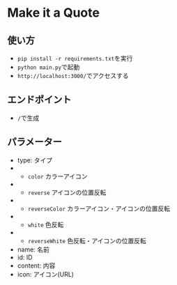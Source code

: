 # Make it a Quote
## 使い方
- `pip install -r requirements.txt`を実行
- `python main.py`で起動
- `http://localhost:3000/`でアクセスする
## エンドポイント
- `/`で生成
## パラメーター
- type: タイプ
- - `color` カラーアイコン
- - `reverse` アイコンの位置反転
- - `reverseColor` カラーアイコン・アイコンの位置反転
- - `white` 色反転
- - `reverseWhite` 色反転・アイコンの位置反転
- name: 名前
- id: ID
- content: 内容
- icon: アイコン(URL)
